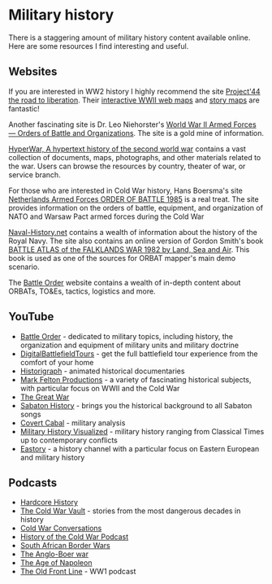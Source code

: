 # Military history

There is a staggering amount of military history content available online. Here are some resources I find interesting
and useful.

## Websites

If you are interested in WW2 history I highly recommend the
site [Project'44 the road to liberation](https://www.project44.ca/). Their [interactive
WWII web maps](https://map.project44.ca/) and [story maps](https://map.project44.ca/story-maps) are fantastic!

Another fascinating site is Dr. Leo
Niehorster's [World War II Armed Forces — Orders of Battle and Organizations](http://niehorster.org/). The site
is a gold mine of information.

[HyperWar, A hypertext history of the second world war](https://www.ibiblio.org/hyperwar/) contains a vast
collection of documents, maps, photographs, and other materials related to the war. Users can browse the resources by
country, theater of war, or service branch.

For those who are interested in Cold War history, Hans Boersma's
site [Netherlands Armed Forces ORDER OF BATTLE 1985](https://www.orbat85.nl/) is a
real treat. The site provides information on the orders of battle, equipment, and organization of NATO and Warsaw Pact
armed forces during the Cold War

[Naval-History.net](https://www.naval-history.net/index.htm) contains a wealth of information about the history of the
Royal Navy. The site also contains an online
version of Gordon Smith's
book [BATTLE ATLAS of the FALKLANDS WAR 1982 by Land, Sea and Air](https://www.naval-history.net/NAVAL1982FALKLANDS.htm).
This book is used as one of
the sources for ORBAT mapper's main demo scenario.

The [Battle Order](https://www.battleorder.org/) website contains a wealth of in-depth content about ORBATs, TO&Es,
tactics, logistics and more.

## YouTube

- [Battle Order](https://www.youtube.com/@BattleOrder) - dedicated to military topics, including history, the
  organization and equipment of military units and military doctrine
- [DigitalBattlefieldTours](https://www.youtube.com/@DigitalBattlefieldTours) - get the full battlefield tour experience
  from the comfort of your home
- [Historigraph](https://www.youtube.com/@historigraph) - animated historical documentaries
- [Mark Felton Productions](https://www.youtube.com/@MarkFeltonProductions) - a variety of fascinating historical
  subjects, with particular focus on WWII and the Cold War
- [The Great War](https://www.youtube.com/@TheGreatWarSeries)
- [Sabaton History](https://www.youtube.com/@SabatonHistory) - brings you the historical background to all Sabaton songs
- [Covert Cabal](https://www.youtube.com/@CovertCabal) - military analysis
- [Military History Visualized](https://www.youtube.com/@MilitaryHistoryVisualized) - military history ranging from
  Classical Times up to contemporary conflicts
- [Eastory](https://www.youtube.com/@Eastory) - a history channel with a particular focus on Eastern European and
  military history

## Podcasts

- [Hardcore History](https://www.dancarlin.com/hardcore-history-series/)
- [The Cold War Vault](https://www.coldwarvault.com/) - stories from the most dangerous decades in history
- [Cold War Conversations](https://coldwarconversations.com/)
- [History of the Cold War Podcast](https://www.historyofthecoldwarpodcast.com/)
- [South African Border Wars](https://www.abwarpodcast.com/south-african-border-wars)
- [The Anglo-Boer war](https://podcasts.apple.com/us/podcast/the-anglo-boer-war/id1289060208)
- [The Age of Napoleon](https://ageofnapoleon.com/)
- [The Old Front Line](https://oldfrontline.co.uk/) - WW1 podcast

